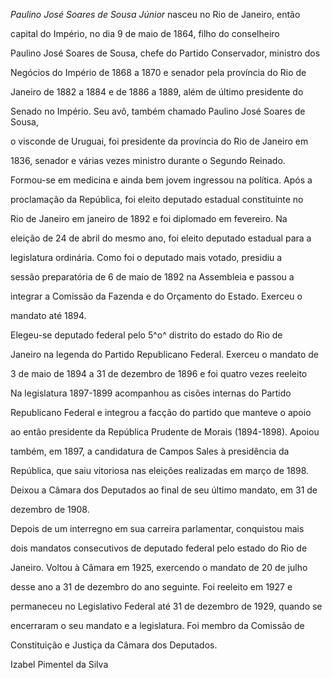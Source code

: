 

*Paulino José Soares de Sousa Júnior* nasceu no Rio de Janeiro, então

capital do Império, no dia 9 de maio de 1864, filho do conselheiro

Paulino José Soares de Sousa, chefe do Partido Conservador, ministro dos

Negócios do Império de 1868 a 1870 e senador pela província do Rio de

Janeiro de 1882 a 1884 e de 1886 a 1889, além de último presidente do

Senado no Império. Seu avô, também chamado Paulino José Soares de Sousa,

o visconde de Uruguai, foi presidente da província do Rio de Janeiro em

1836, senador e várias vezes ministro durante o Segundo Reinado.



Formou-se em medicina e ainda bem jovem ingressou na política. Após a

proclamação da República, foi eleito deputado estadual constituinte no

Rio de Janeiro em janeiro de 1892 e foi diplomado em fevereiro. Na

eleição de 24 de abril do mesmo ano, foi eleito deputado estadual para a

legislatura ordinária. Como foi o deputado mais votado, presidiu a

sessão preparatória de 6 de maio de 1892 na Assembleia e passou a

integrar a Comissão da Fazenda e do Orçamento do Estado. Exerceu o

mandato até 1894.



Elegeu-se deputado federal pelo 5^o^ distrito do estado do Rio de

Janeiro na legenda do Partido Republicano Federal. Exerceu o mandato de

3 de maio de 1894 a 31 de dezembro de 1896 e foi quatro vezes reeleito

Na legislatura 1897-1899 acompanhou as cisões internas do Partido

Republicano Federal e integrou a facção do partido que manteve o apoio

ao então presidente da República Prudente de Morais (1894-1898). Apoiou

também, em 1897, a candidatura de Campos Sales à presidência da

República, que saiu vitoriosa nas eleições realizadas em março de 1898.

Deixou a Câmara dos Deputados ao final de seu último mandato, em 31 de

dezembro de 1908.



Depois de um interregno em sua carreira parlamentar, conquistou mais

dois mandatos consecutivos de deputado federal pelo estado do Rio de

Janeiro. Voltou à Câmara em 1925, exercendo o mandato de 20 de julho

desse ano a 31 de dezembro do ano seguinte. Foi reeleito em 1927 e

permaneceu no Legislativo Federal até 31 de dezembro de 1929, quando se

encerraram o seu mandato e a legislatura. Foi membro da Comissão de

Constituição e Justiça da Câmara dos Deputados.



Izabel Pimentel da Silva



